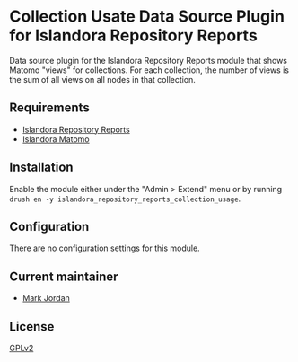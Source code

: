 # Collection Usate Data Source Plugin for Islandora Repository Reports

Data source plugin for the Islandora Repository Reports module that shows Matomo "views" for collections. For each collection, the number of views is the sum of all views on all nodes in that collection.

## Requirements

* [Islandora Repository Reports](https://github.com/mjordan/islandora_repository_reports)
* [Islandora Matomo](https://github.com/asulibraries/islandora_matomo)

## Installation

Enable the module either under the "Admin > Extend" menu or by running `drush en -y islandora_repository_reports_collection_usage`.

## Configuration

There are no configuration settings for this module.

## Current maintainer

* [Mark Jordan](https://github.com/mjordan)

## License

[GPLv2](http://www.gnu.org/licenses/gpl-2.0.txt)
